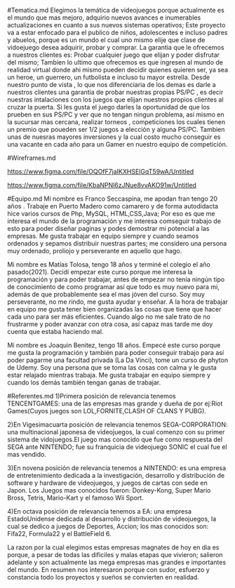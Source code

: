 #Tematica.md
Elegimos la temática de videojuegos porque actualmente es el mundo que mas mejoro, adquirio nuevos avances e inumerables actualizaciones en cuanto a sus nuevos sistemas operativos; Este proyecto va a estar enfocado para el publico de niños, adolescentes e incluso padres y abuelos, porque es un mundo el cual uno mismo elije que clase de vidoejuego desea adquirir, probar y comprar.
La garantia que le ofrecemos a nuestros clientes es: Probar cualquier juego que elijan y poder disfrutar del mismo; Tambien lo ultimo que ofrecemos es que ingresen al mundo de realidad virtual donde ahi mismo pueden decidir quienes quieren ser, ya sea un heroe, un guerrero, un futbolista e incluso tu mayor estrella.
Desde nuestro punto de vista , lo que nos diferenciaria de los demas es darle a nuestros clientes una garantia de probar nuestras propias PS/PC , es decir nuestras intalaciones con los juegos que elijan nuestros propios clientes al cruzar la puerta. Si les gusta el juego darles la oportunidad de que los prueben en sus PS/PC y ver que no tengan ningun problema, asi mismo en la sucursar mas cercana, realizar torneos , competiciones los cuales tienen un premio que poueden ser 1/2 juegos a elección y alguna PS/PC. Tambien unas de nuesras mayores inversiones y la cual costo mucho conseguir es una vacante en cada año para un Gamer en nuestro equipo de competición. 

#Wireframes.md

https://www.figma.com/file/OQOfF7jaIKXHSElGqT59wA/Untitled

https://www.figma.com/file/KbaNPNl6zJNue8vvAKO91w/Untitled

#Equipo.md
Mi nombre es Franco Seccaspina, me apodan fran tengo 20 años . Trabaje en Puerto Madero como camarero y de forma autodidacta hice varios cursos de Php, MySQL, HTML,CSS,Java; Por eso es que me interesa el mundo de la programación y me interesa comseguir trabajo de esto para poder diseñar paginas y podes demostrar mi potencial a las empresas. Me gusta trabajar en equipo siempre y cuando seamos ordenados y sepamos distribuir nuestras partes; me considero una persona muy ordenado, proliojo y perseverante en aquello que hago.

Mi nombre es Matías Tolosa, tengo 18 años y terminé el colegio el año pasado(2021). Decidí empezar este curso porque me interesa la programación y para poder trabajar, antes de empezar no tenía ningún tipo de conocimiento de como programar así que todo es muy nuevo para mi, además de que probablemente sea el mas jóven del curso. Soy muy perseverante, no me rindo, me gusta ayudar y enseñar. A la hora de trabajar en equipo me gusta tener bien organizadas las cosas que tiene que hacer cada uno para ser más eficientes. Cuando algo no me sale trato de no frustrarme y poder avanzar con otra cosa, así capaz mas tarde me doy cuenta que estaba haciendo mal.

Mi nombre es Joaquin Benitez, tengo 18 años. Empecé este curso porque me gusta la programación y también para poder conseguir trabajo para así poder pagarme una facultad privada (La Da Vinci), tome un curso de phyton de Udemy. Soy una persona que se toma las cosas con calma y le gusta estar relajado mientras trabaja. Me gusta trabajar en equipo siempre y cuando los demás también tengan ganas de trabajar.

#Referentes.md
1)Primera posición de relevancia tenemos TENCENTGAMES: una de las empresas mas grande y dueña de por ej:Riot Games(Cuyos juegos son LOL,FORNITE,CLASH OF CLANS Y PUBG).

2)En Vigesimacuarta posición de relevancia tenemos SEGA-CORPORATION: una multinacional japonesa de videojuegos, la cual comenzo con su primer sistema de vidojuegos.El juego mas conocido que fue como respuesta del SEGA ante NINTENDO; fue su franquicia de videojuego SONIC el cual fue el mas vendido.

3)En novena posición de relevancia tenemos a NINTENDO: es una empresa de entretenimiento dedicada a la investigación, desarrollo y distribución de software y hardware de videojuegos, y juegos de cartas con sede en Japon. Los Juegos mas conocidos fueron: Donkey-Kong, Super Mario Bross, Tetris, Mario-Kart y el famoso Wii Sport.

4)En octava posición de relevancia tenemos a EA: una empresa EstadoUnidense dedicada al desarrollo y distribución de videojuegos, la cual se dedico a juegos de Deportes, Accion; los mas conocidos son: Fifa22, Formula22 y el BattleField 6.

La razon por la cual elegimos estas empresas magnates de hoy en dia es porque, a pesar de todas las dificiles y malas etapas que vivieron; salieron adelante y son actualmente las mega empresas mas grandes e importantes del mundo. En resumen nos interesaron porque con sudor, esfuerzo y constancia todo los proyectos y sueños se convierten en realidad.
